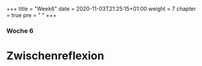 +++
title = "Week6"
date = 2020-11-03T21:25:15+01:00
weight = 7
chapter = true
pre = "<b> </b>"
+++

### Woche 6

# Zwischenreflexion
